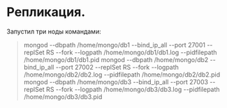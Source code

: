 # Репликация.
Запустил три ноды командами:

>mongod --dbpath /home/mongo/db1 --bind_ip_all --port 27001 --replSet RS --fork --logpath /home/mongo/db1/db1.log --pidfilepath /home/mongo/db1/db1.pid
>mongod --dbpath /home/mongo/db2 --bind_ip_all --port 27002 --replSet RS --fork --logpath /home/mongo/db2/db2.log --pidfilepath /home/mongo/db2/db2.pid
>mongod --dbpath /home/mongo/db3 --bind_ip_all --port 27003 --replSet RS --fork --logpath /home/mongo/db3/db3.log --pidfilepath /home/mongo/db3/db3.pid

